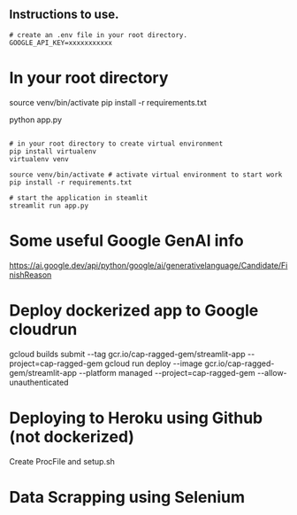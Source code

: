 ## Instructions to use.

```
# create an .env file in your root directory.
GOOGLE_API_KEY=xxxxxxxxxxx

```
# In your root directory
source venv/bin/activate
pip install -r requirements.txt

python app.py
```

# in your root directory to create virtual environment
pip install virtualenv
virtualenv venv

source venv/bin/activate # activate virtual environment to start work
pip install -r requirements.txt

# start the application in steamlit
streamlit run app.py

```

# Some useful Google GenAI info
https://ai.google.dev/api/python/google/ai/generativelanguage/Candidate/FinishReason

# Deploy dockerized app to Google cloudrun
gcloud builds submit --tag gcr.io/cap-ragged-gem/streamlit-app --project=cap-ragged-gem
gcloud run deploy --image gcr.io/cap-ragged-gem/streamlit-app --platform managed --project=cap-ragged-gem --allow-unauthenticated

# Deploying to Heroku using Github (not dockerized)
Create ProcFile and setup.sh

# Data Scrapping using Selenium
